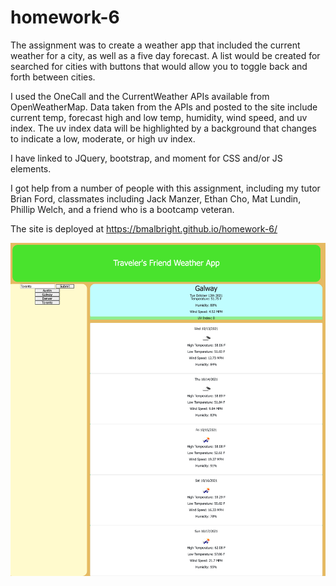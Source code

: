 # homework-6
The assignment was to create a weather app that included the current weather for a city, as well as a five day forecast. A list would be created for searched for cities with buttons that would allow you to toggle back and forth between cities. 

I used the OneCall and the CurrentWeather APIs available from OpenWeatherMap. Data taken from the APIs and posted to the site include current temp, forecast high and low temp, humidity, wind speed, and uv index. The uv index data will be highlighted by a background that changes to indicate a low, moderate, or high uv index. 

I have linked to JQuery, bootstrap, and moment for CSS and/or JS elements. 

I got help from a number of people with this assignment, including my tutor Brian Ford, classmates including Jack Manzer, Ethan Cho, Mat Lundin, Phillip Welch, and a friend who is a bootcamp veteran. 

The site is deployed at https://bmalbright.github.io/homework-6/

![](homework6.png)
